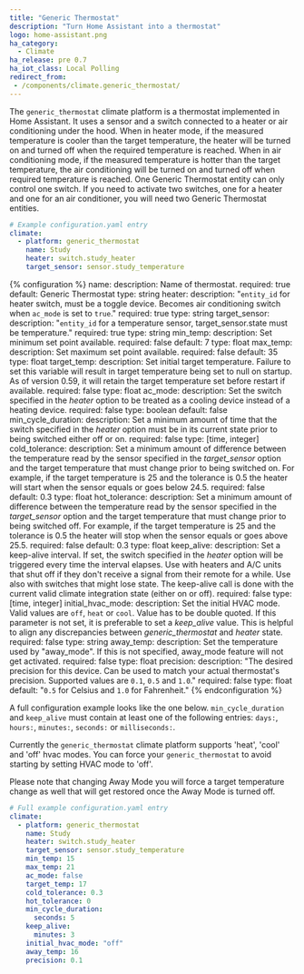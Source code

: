 ```yaml
---
title: "Generic Thermostat"
description: "Turn Home Assistant into a thermostat"
logo: home-assistant.png
ha_category:
  - Climate
ha_release: pre 0.7
ha_iot_class: Local Polling
redirect_from:
 - /components/climate.generic_thermostat/
---
```


The `generic_thermostat` climate platform is a thermostat implemented in Home Assistant. It uses a sensor and a switch connected to a heater or air conditioning under the hood. When in heater mode, if the measured temperature is cooler than the target temperature, the heater will be turned on and turned off when the required temperature is reached. When in air conditioning mode, if the measured temperature is hotter than the target temperature, the air conditioning will be turned on and turned off when required temperature is reached. One Generic Thermostat entity can only control one switch. If you need to activate two switches, one for a heater and one for an air conditioner, you will need two Generic Thermostat entities.

```yaml
# Example configuration.yaml entry
climate:
  - platform: generic_thermostat
    name: Study
    heater: switch.study_heater
    target_sensor: sensor.study_temperature
```

{% configuration %}
name:
  description: Name of thermostat.
  required: true
  default: Generic Thermostat
  type: string
heater:
  description: "`entity_id` for heater switch, must be a toggle device. Becomes air conditioning switch when `ac_mode` is set to `true`."
  required: true
  type: string
target_sensor:
  description: "`entity_id` for a temperature sensor, target_sensor.state must be temperature."
  required: true
  type: string
min_temp:
  description: Set minimum set point available.
  required: false
  default: 7
  type: float
max_temp:
  description: Set maximum set point available.
  required: false
  default: 35
  type: float
target_temp:
  description: Set initial target temperature. Failure to set this variable will result in target temperature being set to null on startup. As of version 0.59, it will retain the target temperature set before restart if available.
  required: false
  type: float
ac_mode:
  description: Set the switch specified in the *heater* option to be treated as a cooling device instead of a heating device.
  required: false
  type: boolean
  default: false
min_cycle_duration:
  description: Set a minimum amount of time that the switch specified in the *heater* option must be in its current state prior to being switched either off or on.
  required: false
  type: [time, integer]
cold_tolerance:
  description: Set a minimum amount of difference between the temperature read by the sensor specified in the *target_sensor* option and the target temperature that must change prior to being switched on. For example, if the target temperature is 25 and the tolerance is 0.5 the heater will start when the sensor equals or goes below 24.5.
  required: false
  default: 0.3
  type: float
hot_tolerance:
  description: Set a minimum amount of difference between the temperature read by the sensor specified in the *target_sensor* option and the target temperature that must change prior to being switched off. For example, if the target temperature is 25 and the tolerance is 0.5 the heater will stop when the sensor equals or goes above 25.5.
  required: false
  default: 0.3
  type: float
keep_alive:
  description: Set a keep-alive interval. If set, the switch specified in the *heater* option will be triggered every time the interval elapses. Use with heaters and A/C units that shut off if they don't receive a signal from their remote for a while. Use also with switches that might lose state. The keep-alive call is done with the current valid climate integration state (either on or off).
  required: false
  type: [time, integer]
initial_hvac_mode:
  description: Set the initial HVAC mode. Valid values are `off`, `heat` or `cool`. Value has to be double quoted. If this parameter is not set, it is preferable to set a *keep_alive* value. This is helpful to align any discrepancies between *generic_thermostat* and *heater* state.
  required: false
  type: string
away_temp:
  description: Set the temperature used by "away_mode". If this is not specified, away_mode feature will not get activated.
  required: false
  type: float
precision:
  description: "The desired precision for this device. Can be used to match your actual thermostat's precision. Supported values are `0.1`, `0.5` and `1.0`."
  required: false
  type: float
  default: "`0.5` for Celsius and `1.0` for Fahrenheit."
{% endconfiguration %}

A full configuration example looks like the one below. `min_cycle_duration` and `keep_alive` must contain at least one of the following entries: `days:`, `hours:`, `minutes:`, `seconds:` or `milliseconds:`.

Currently the `generic_thermostat` climate platform supports 'heat', 'cool' and 'off' hvac modes. You can force your `generic_thermostat` to avoid starting by setting HVAC mode to 'off'.

Please note that changing Away Mode you will force a target temperature change as well that will get restored once the Away Mode is turned off.

```yaml
# Full example configuration.yaml entry
climate:
  - platform: generic_thermostat
    name: Study
    heater: switch.study_heater
    target_sensor: sensor.study_temperature
    min_temp: 15
    max_temp: 21
    ac_mode: false
    target_temp: 17
    cold_tolerance: 0.3
    hot_tolerance: 0
    min_cycle_duration:
      seconds: 5
    keep_alive:
      minutes: 3
    initial_hvac_mode: "off"
    away_temp: 16
    precision: 0.1
```
